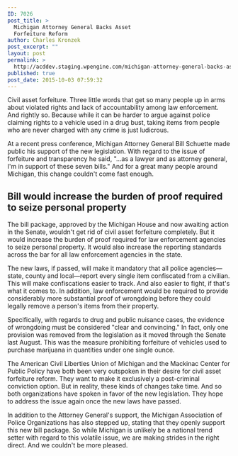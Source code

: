 ```yaml
---
ID: 7026
post_title: >
  Michigan Attorney General Backs Asset
  Forfeiture Reform
author: Charles Kronzek
post_excerpt: ""
layout: post
permalink: >
  http://acddev.staging.wpengine.com/michigan-attorney-general-backs-asset-forfeiture-reform.html
published: true
post_date: 2015-10-03 07:59:32
---
```

Civil asset forfeiture. Three little words that get so many people up in arms about violated rights and lack of accountability among law enforcement. And rightly so. Because while it can be harder to argue against police claiming rights to a vehicle used in a drug bust, taking items from people who are never charged with any crime is just ludicrous.<!--more-->

<span style="font-weight: 400;">At a recent press conference, Michigan Attorney General Bill Schuette made public his support of the new legislation. With regard to </span><span style="font-weight: 400;">the issue of forfeiture and transparency he said, "...as a lawyer and as attorney general, I'm in support of these seven bills." And for a great many people around Michigan, this change couldn't come fast enough.</span>

<h2>Bill would increase the burden of proof required to seize personal property</h2>

<span style="font-weight: 400;">The bill package, approved by the Michigan House and now awaiting action in the Senate, wouldn't get rid of civil asset forfeiture completely. But it would increase the burden of proof required for law enforcement agencies to seize personal property. It would also increase the reporting standards across the bar for all law enforcement agencies in the state.</span>

<span style="font-weight: 400;">The new laws, if passed, will make it mandatory that all police agencies—state, county and local—report every single item confiscated from a civilian. This will make confiscations easier to track. And also easier to fight, if that's what it comes to. In addition, law enforcement would be required to provide considerably more substantial proof of wrongdoing before they could legally remove a person's items from their property.</span>

<span style="font-weight: 400;">Specifically, with regards to drug and public nuisance cases, the evidence of wrongdoing must be considered "clear and convincing." In fact, only one provision was removed from the legislation as it moved through the Senate last August. This was the measure prohibiting forfeiture of vehicles used to purchase marijuana in quantities under one single ounce.</span>

<span style="font-weight: 400;">The American Civil Liberties Union of Michigan and the Mackinac Center for Public Policy have both been very outspoken in their desire for civil asset forfeiture reform. They want to make it exclusively a post-criminal conviction option. But in reality, these kinds of changes take time. And so both organizations have spoken in favor of the new legislation. They hope to address the issue again once the new laws have passed.</span>

<span style="font-weight: 400;">In addition to the Attorney General's support, the </span><span style="font-weight: 400;">Michigan Association of Police Organizations has also stepped up, stating that they openly support this new bill package. So while Michigan is unlikely be a national trend setter with regard to this volatile issue, we are making strides in the right direct. And we couldn't be more pleased.</span>